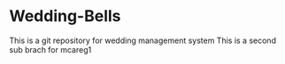 # Wedding-Bells
This is a git repository for wedding management system
This is a second sub brach for mcareg1
